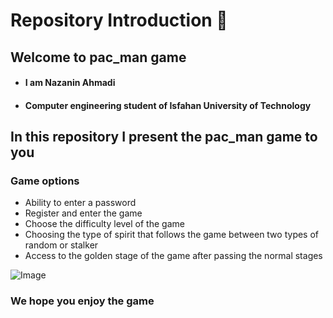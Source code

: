 # Repository Introduction 📜
## Welcome to pac_man game
- #### I am **Nazanin Ahmadi**  
- #### Computer engineering student of Isfahan University of Technology
 ## In this repository I present the pac_man game to you
 ### Game options
- Ability to enter a password
- Register and enter the game
- Choose the difficulty level of the game
- Choosing the type of spirit that follows the game between two types of random or stalker
- Access to the golden stage of the game after passing the normal stages
 
![Image](https://github.com/user-attachments/assets/5d8a103b-44e1-4db6-89c4-fe712893792f)
[](url)
### We hope you enjoy the game
